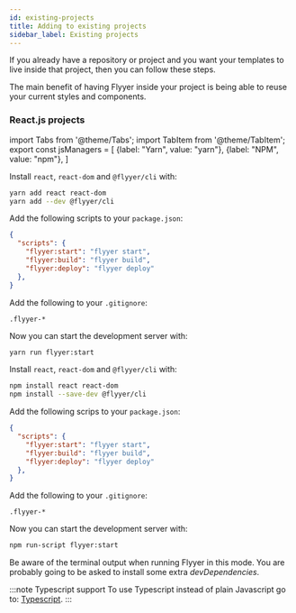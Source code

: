 ```yaml
---
id: existing-projects
title: Adding to existing projects
sidebar_label: Existing projects
---
```


If you already have a repository or project and you want your templates to live inside that project, then you can follow these steps.

The main benefit of having Flyyer inside your project is being able to reuse your current styles and components.

### React.js projects

<!-- MDX variables -->
import Tabs from '@theme/Tabs';
import TabItem from '@theme/TabItem';
export const jsManagers = [
  {label: "Yarn", value: "yarn"},
  {label: "NPM", value: "npm"},
]

<Tabs groupId="js-manager" defaultValue="yarn" values={jsManagers}>
<TabItem value="yarn">

Install `react`, `react-dom` and `@flyyer/cli` with:

```bash title="Terminal.app"
yarn add react react-dom
yarn add --dev @flyyer/cli
```

Add the following scripts to your `package.json`:

```json title="package.json" {3-5}
{
  "scripts": {
    "flyyer:start": "flyyer start",
    "flyyer:build": "flyyer build",
    "flyyer:deploy": "flyyer deploy"
  },
}
```

Add the following to your `.gitignore`:

```gitignore title=".gitignore"
.flyyer-*
```

Now you can start the development server with:

```bash title="Terminal.app"
yarn run flyyer:start
```

</TabItem>

<TabItem value="npm">

Install `react`, `react-dom` and `@flyyer/cli` with:

```bash title="Terminal.app"
npm install react react-dom
npm install --save-dev @flyyer/cli
```

Add the following scrips to your `package.json`:

```json title="package.json" {3-5}
{
  "scripts": {
    "flyyer:start": "flyyer start",
    "flyyer:build": "flyyer build",
    "flyyer:deploy": "flyyer deploy"
  },
}
```

Add the following to your `.gitignore`:

```gitignore title=".gitignore"
.flyyer-*
```

Now you can start the development server with:

```bash title="Terminal.app"
npm run-script flyyer:start
```

</TabItem>
</Tabs>

Be aware of the terminal output when running Flyyer in this mode. You are probably going to be asked to install some extra _devDependencies_.

:::note Typescript support
To use Typescript instead of plain Javascript go to: [Typescript](./typescript.md).
:::
